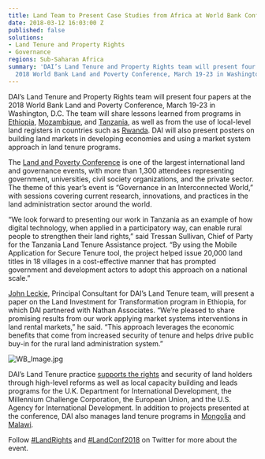```yaml
---
title: Land Team to Present Case Studies from Africa at World Bank Conference
date: 2018-03-12 16:03:00 Z
published: false
solutions:
- Land Tenure and Property Rights
- Governance
regions: Sub-Saharan Africa
summary: 'DAI’s Land Tenure and Property Rights team will present four papers at the
  2018 World Bank Land and Poverty Conference, March 19-23 in Washington, D.C. '
---
```


DAI’s Land Tenure and Property Rights team will present four papers at the 2018 World Bank Land and Poverty Conference, March 19-23 in Washington, D.C. The team will share lessons learned from programs in [Ethiopia](https://www.dai.com/our-work/projects/ethiopia-land-investment-transformation-lift), [Mozambique](https://www.dai.com/our-work/projects/mozambique-support-program-economic-and-enterprise-development-speed), and [Tanzania](https://www.dai.com/our-work/projects/tanzania-feed-future-tanzania-land-tenure-assistance-lta), as well as from the use of local-level land registers in countries such as [Rwanda](https://www.dai.com/our-work/projects/rwanda-support-land-tenure-regularisation). DAI will also present posters on building land markets in developing economies and using a market system approach in land tenure programs.

The [Land and Poverty Conference](http://www.worldbank.org/en/events/2017/08/07/land-and-poverty-conference-2018-land-governance-in-an-interconnected-world#1) is one of the largest international land and governance events, with more than 1,300 attendees representing government, universities, civil society organizations, and the private sector. The theme of this year’s event is “Governance in an Interconnected World,” with sessions covering current research, innovations, and practices in the land administration sector around the world.

“We look forward to presenting our work in Tanzania as an example of how digital technology, when applied in a participatory way, can enable rural people to strengthen their land rights,” said Tressan Sullivan, Chief of Party for the Tanzania Land Tenure Assistance project. “By using the Mobile Application for Secure Tenure tool, the project helped issue 20,000 land titles in 18 villages in a cost-effective manner that has prompted government and development actors to adopt this approach on a national scale.”

[John Leckie](https://www.dai.com/who-we-are/our-team/john-leckie), Principal Consultant for DAI’s Land Tenure team, will present a paper on the Land Investment for Transformation program in Ethiopia, for which DAI partnered with Nathan Associates. “We’re pleased to share promising results from our work applying market systems interventions in land rental markets,” he said. “This approach leverages the economic benefits that come from increased security of tenure and helps drive public buy-in for the rural land administration system.”

![WB_Image.jpg](/uploads/WB_Image.jpg)

DAI’s Land Tenure practice [supports the rights](http://dai-global-developments.com/developing-alternatives/land-rights/) and security of land holders through high-level reforms as well as local capacity building and leads programs for the U.K. Department for International Development, the Millennium Challenge Corporation, the European Union, and the U.S. Agency for International Development. In addition to projects presented at the conference, DAI also manages land tenure programs in [Mongolia](https://www.dai.com/our-work/projects/mongolia-urban-land-and-service-area-growth-planning-due-diligence) and [Malawi](https://www.dai.com/our-work/projects/malawi-technical-cooperation-to-strengthen-national-capacity-in-implementing-land-policies-and-laws-efficiently-and-effectively-land-governance).

Follow [#LandRights](https://twitter.com/search?q=%23Landrights&src=typd) and [#LandConf2018](https://twitter.com/search?q=%23Landconf2018&src=typd) on Twitter for more about the event.